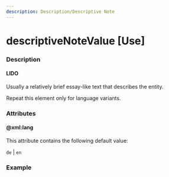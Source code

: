 ```yaml
---
description: Description/Descriptive Note
---
```


# descriptiveNoteValue \[Use\]

### Description

#### LIDO

Usually a relatively brief essay-like text that describes the entity.

Repeat this element only for language variants.

### Attributes

#### @xml:lang

This attribute contains the following default value:

`de` \| `en`

### Example

```text

```

